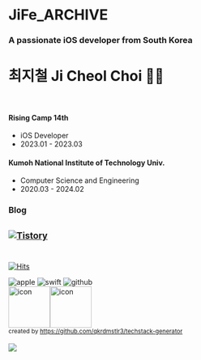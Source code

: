 <div align=left>
<h1 align="left">JiFe_ARCHIVE</h1>
<h3 align="left">A passionate iOS developer from South Korea</h3>
 
  
# 최지철 Ji Cheol Choi 🏃🏻
 
</br>

#### Rising Camp 14th
- iOS Developer
- 2023.01 - 2023.03
 
#### Kumoh National Institute of Technology Univ.
- Computer Science and Engineering
- 2020.03 - 2024.02


<!-- [![Solved.ac 프로필](http://mazassumnida.wtf/api/generate_badge?boj=ansek217)](https://solved.ac/ansek217) -->
    
<!-- [![solved.ac](http://mazandi.herokuapp.com/api?handle=ansek217&theme=dark)](https://solved.ac/ansek217/) -->
    
<!-- [![Anurag's github stats](https://github-readme-stats.vercel.app/api?username=dayo2n)](https://github.com/anuraghazra/github-readme-stats) -->
### Blog
<sub> <a href="https://jife98.tistory.com" target="_blank"><img alt="Tistory" src ="https://img.shields.io/badge/Tistory-FFFFFF?&style=for-the-badge&logo=Tistory&logoColor=black"/></a></sub>
</br></br>
--------------------

[![Hits](https://hits.seeyoufarm.com/api/count/incr/badge.svg?url=https%3A%2F%2Fgithub.com%2Fjife98%2Fhit-counter&count_bg=%2379C83D&title_bg=%23555555&icon=swift.svg&icon_color=%23E7E7E7&title=Github&edge_flat=false)](https://hits.seeyoufarm.com)
<div>
  <img alt="apple" src ="https://img.shields.io/badge/iOS-FFFFFF?&style=for-the-badge&logo=Apple&logoColor=black"/>  
 <img alt="swift" src ="https://img.shields.io/badge/swift-F05138.svg?&style=for-the-badge&logo=Swift&logoColor=white"/> 
 <img alt="github" src ="https://img.shields.io/badge/github-000000.svg?&style=for-the-badge&logo=Github&logoColor=white"/>
 <br/>
 <div style="display: flex; align-items: flex-start;">
  <img src="https://techstack-generator.vercel.app/swift-icon.svg" alt="icon" width="82" height="82" />
  <img src="https://techstack-generator.vercel.app/github-icon.svg" alt="icon" width="82" height="82" />
 </div>
 <sub>created by <a href="[https://github.com/qkrdmstlr3/techstack-generator](https://github.com/gjbae1212/hit-counter)" target="_blank">https://github.com/qkrdmstlr3/techstack-generator</a></sub>
</div>


<br/>
<a href="[https://hits.seeyoufarm.com](https://github.com/gjbae1212/hit-counter)">
<img src="[https://hits.seeyoufarm.com/api/count/incr/badge.svg?url=https%3A%2F%2Fgithub.com%2Fday2on&count_bg=%23B0B0B0&title_bg=%23555555&icon=github.svg&icon_color=%23FFFFFF&title=welcome:)&edge_flat=true](https://github.com/gjbae1212/hit-counter)"/>
</a>
    
<!-- [![KnlnKS's LeetCode stats](https://leetcode-stats-six.vercel.app/api?username=dayo2n&theme=dark)](https://github.com/KnlnKS/leetcode-stats) -->


